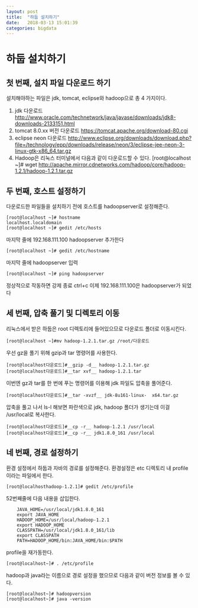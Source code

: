 ```yaml
---
layout: post
title:  "하둡 설치하기"
date:   2018-03-13 15:01:39
categories: bigdata
---
```


# 하둡 설치하기  

## 첫 번째, 설치 파일 다운로드 하기  

설치해야하는 파일은 jdk, tomcat, eclipse와 hadoop으로 총 4 가지이다.  

1. jdk 다운로드  <http://www.oracle.com/technetwork/java/javase/downloads/jdk8-downloads-2133151.html>
2. tomcat 8.0.xx 버전 다운로드  <https://tomcat.apache.org/download-80.cgi>
3. eclipse neon 다운로드  <http://www.eclipse.org/downloads/download.php?file=/technology/epp/downloads/release/neon/3/eclipse-jee-neon-3-linux-gtk-x86_64.tar.gz>
4. Hadoop은 리눅스 터미널에서 다음과 같이 다운로드할 수 있다.  [root@localhost ~]# wget http://apache.mirror.cdnetworks.com/hadoop/core/hadoop-1.2.1/hadoop-1.2.1.tar.gz




## 두 번째, 호스트 설정하기   


다운로드한 파일들을 설치하기 전에 호스트를 hadoopserver로 설정해준다.

	[root@localhost ~]# hostname  
	localhost.localdomain   
	[root@localhost ~]# gedit /etc/hosts 

마지막 줄에 192.168.111.100 hadoopserver 추가한다

	[root@localhost ~]# gedit /etc/hostname

마지막 줄에 hadoopserver 입력

	[root@localhost ~]# ping hadoopserver

정상적으로 작동하면 강제 종료 ctrl+c
이제 192.168.111.100은 hadoopserver가 되었다



## 세 번째, 압축 풀기 및 디렉토리 이동  


리눅스에서 받은 하둡은 root 디렉토리에 들어있으므로 다운로드 폴더로 이동시킨다.

	[root@localhost ~]#mv hadoop-1.2.1.tar.gz /root/다운로드

우선 gz을 풀기 위해 gzip과 tar 명령어를 사용한다.

	[root@localhost다운로드]#__gzip -d__ hadoop-1.2.1.tar.gz  
	[root@localhost다운로드]#__tar xvf__ hadoop-1.2.1.tar  

이번엔 gz과 tar를 한 번에 푸는 명령어를 이용해 jdk 파일도 압축을 풀어준다.   

	[root@localhost다운로드]#__tar -xvzf__ jdk-8u161-linux-  x64.tar.gz  

압축을 풀고 나서 ls-l 해보면 파란색으로 jdk, hadoop 폴더가 생기는데 이걸 /usr/local로 복사한다.

	[root@localhost다운로드]#__cp -r__ hadoop-1.2.1 /usr/local  
	[root@localhost다운로드]#__cp -r__ jdk1.8.0_161 /usr/local  

## 네 번째, 경로 설정하기

환경 설정에서 하둡과 자바의 경로를 설정해준다. 환경설정은 etc 디렉토리 내 profile이라는 파일에서 한다.

	[root@localhosthadoop-1.2.1]# gedit /etc/profile

52번째줄에 다음 내용을 삽입한다.

```
	JAVA_HOME=/usr/local/jdk1.8.0_161  
	export JAVA_HOME
	HADOOP_HOME=/usr/local/hadoop-1.2.1
	export HADOOP_HOME
	CLASSPATH=/usr/local/jdk1.8.0_161/lib
	export CLASSPATH
	PATH=HADOOP_HOME/bin:JAVA_HOME/bin:$PATH
```

profile을 재가동한다.

	[root@localhost~]# . /etc/profile

hadoop과 java라는 이름으로 경로 설정을 했으므로 다음과 같이 버전 정보를 볼 수 있다. 

	[root@localhost~]# hadoopversion  
	[root@localhost~]# java -version